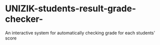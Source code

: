 # UNIZIK-students-result-grade-checker-
An interactive system for automatically checking grade for each students' score
